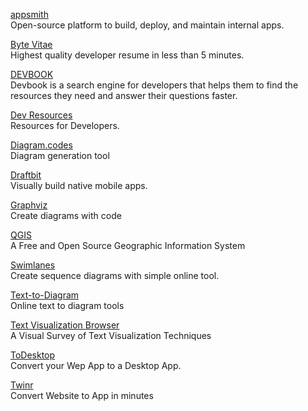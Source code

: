 <p>
<a href="https://github.com/appsmithorg/appsmith">appsmith</a>
<br>Open-source platform to build, deploy, and maintain internal apps.
</p> 
<p>
<a href="https://bytevitae.com/">Byte Vitae</a>
<br>Highest quality developer resume in less than 5 minutes.
</p>
<p>
<a href="https://usedevbook.com/">DEVBOOK</a>
<br>Devbook is a search engine for developers that helps them to find the resources they need and answer their questions faster.
</p> 
<p>
<a href="https://devresourc.es/">Dev Resources</a>
<br>Resources for Developers.
</p> 
<p>
<a href="https://www.diagram.codes/">Diagram.codes</a>
<br>Diagram generation tool
</p> 
<p>
<a href="https://draftbit.com/">Draftbit</a>
<br>Visually build native mobile apps.
</p>
<p>
<a href="https://ncona.com/2020/06/create-diagrams-with-code-using-graphviz/?utm_source=hackernewsletter&utm_medium=email&utm_term=code">Graphviz</a>
<br>Create diagrams with code
</p> 
<p>
<a href="https://chollinger.com/blog/2023/01/qgis-is-the-mapping-software-you-didnt-know-you-needed/?utm_source=dailytechdigest&utm_medium&utm_campaign=1520">QGIS</a>
<br>A Free and Open Source Geographic Information System
</p> 
<p>
<a href="https://swimlanes.io/?utm_source=hackernewsletter&utm_medium=email&utm_term=show_hn">Swimlanes</a>
<br>Create sequence diagrams with simple online tool.
</p> 
<p>
<a href="https://smusamashah.github.io/text-to-diagram">Text-to-Diagram</a>
<br>Online text to diagram tools
</p> 
<p>
<a href="https://textvis.lnu.se/">Text Visualization Browser</a>
<br>A Visual Survey of Text Visualization Techniques
</p> 
<p>
<a href="https://www.todesktop.com/">ToDesktop</a>
<br>Convert your Wep App to a Desktop App.
</p>
<p>
<a href="https://twinr.dev/">Twinr</a>
<br>Convert Website to App in minutes
</p> 
